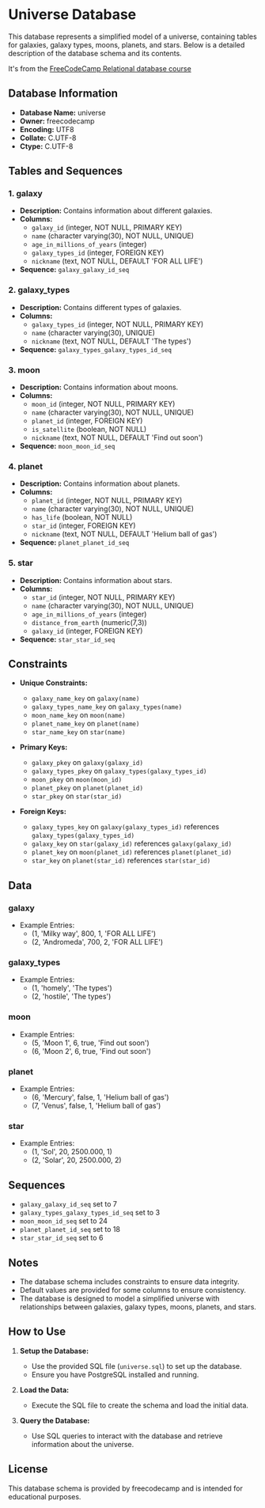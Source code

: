 # Universe Database

This database represents a simplified model of a universe, containing tables for galaxies, galaxy types, moons, planets, and stars. Below is a detailed description of the database schema and its contents.

It's from the [FreeCodeCamp Relational database course](https://www.freecodecamp.org/learn/relational-database/)

## Database Information

- **Database Name:** universe
- **Owner:** freecodecamp
- **Encoding:** UTF8
- **Collate:** C.UTF-8
- **Ctype:** C.UTF-8

## Tables and Sequences

### 1. galaxy

- **Description:** Contains information about different galaxies.
- **Columns:**
  - `galaxy_id` (integer, NOT NULL, PRIMARY KEY)
  - `name` (character varying(30), NOT NULL, UNIQUE)
  - `age_in_millions_of_years` (integer)
  - `galaxy_types_id` (integer, FOREIGN KEY)
  - `nickname` (text, NOT NULL, DEFAULT 'FOR ALL LIFE')
- **Sequence:** `galaxy_galaxy_id_seq`

### 2. galaxy_types

- **Description:** Contains different types of galaxies.
- **Columns:**
  - `galaxy_types_id` (integer, NOT NULL, PRIMARY KEY)
  - `name` (character varying(30), UNIQUE)
  - `nickname` (text, NOT NULL, DEFAULT 'The types')
- **Sequence:** `galaxy_types_galaxy_types_id_seq`

### 3. moon

- **Description:** Contains information about moons.
- **Columns:**
  - `moon_id` (integer, NOT NULL, PRIMARY KEY)
  - `name` (character varying(30), NOT NULL, UNIQUE)
  - `planet_id` (integer, FOREIGN KEY)
  - `is_satellite` (boolean, NOT NULL)
  - `nickname` (text, NOT NULL, DEFAULT 'Find out soon')
- **Sequence:** `moon_moon_id_seq`

### 4. planet

- **Description:** Contains information about planets.
- **Columns:**
  - `planet_id` (integer, NOT NULL, PRIMARY KEY)
  - `name` (character varying(30), NOT NULL, UNIQUE)
  - `has_life` (boolean, NOT NULL)
  - `star_id` (integer, FOREIGN KEY)
  - `nickname` (text, NOT NULL, DEFAULT 'Helium ball of gas')
- **Sequence:** `planet_planet_id_seq`

### 5. star

- **Description:** Contains information about stars.
- **Columns:**
  - `star_id` (integer, NOT NULL, PRIMARY KEY)
  - `name` (character varying(30), NOT NULL, UNIQUE)
  - `age_in_millions_of_years` (integer)
  - `distance_from_earth` (numeric(7,3))
  - `galaxy_id` (integer, FOREIGN KEY)
- **Sequence:** `star_star_id_seq`

## Constraints

- **Unique Constraints:**
  - `galaxy_name_key` on `galaxy(name)`
  - `galaxy_types_name_key` on `galaxy_types(name)`
  - `moon_name_key` on `moon(name)`
  - `planet_name_key` on `planet(name)`
  - `star_name_key` on `star(name)`

- **Primary Keys:**
  - `galaxy_pkey` on `galaxy(galaxy_id)`
  - `galaxy_types_pkey` on `galaxy_types(galaxy_types_id)`
  - `moon_pkey` on `moon(moon_id)`
  - `planet_pkey` on `planet(planet_id)`
  - `star_pkey` on `star(star_id)`

- **Foreign Keys:**
  - `galaxy_types_key` on `galaxy(galaxy_types_id)` references `galaxy_types(galaxy_types_id)`
  - `galaxy_key` on `star(galaxy_id)` references `galaxy(galaxy_id)`
  - `planet_key` on `moon(planet_id)` references `planet(planet_id)`
  - `star_key` on `planet(star_id)` references `star(star_id)`

## Data

### galaxy

- Example Entries:
  - (1, 'Milky way', 800, 1, 'FOR ALL LIFE')
  - (2, 'Andromeda', 700, 2, 'FOR ALL LIFE')

### galaxy_types

- Example Entries:
  - (1, 'homely', 'The types')
  - (2, 'hostile', 'The types')

### moon

- Example Entries:
  - (5, 'Moon 1', 6, true, 'Find out soon')
  - (6, 'Moon 2', 6, true, 'Find out soon')

### planet

- Example Entries:
  - (6, 'Mercury', false, 1, 'Helium ball of gas')
  - (7, 'Venus', false, 1, 'Helium ball of gas')

### star

- Example Entries:
  - (1, 'Sol', 20, 2500.000, 1)
  - (2, 'Solar', 20, 2500.000, 2)

## Sequences

- `galaxy_galaxy_id_seq` set to 7
- `galaxy_types_galaxy_types_id_seq` set to 3
- `moon_moon_id_seq` set to 24
- `planet_planet_id_seq` set to 18
- `star_star_id_seq` set to 6

## Notes

- The database schema includes constraints to ensure data integrity.
- Default values are provided for some columns to ensure consistency.
- The database is designed to model a simplified universe with relationships between galaxies, galaxy types, moons, planets, and stars.

## How to Use

1. **Setup the Database:**
   - Use the provided SQL file (`universe.sql`) to set up the database.
   - Ensure you have PostgreSQL installed and running.

2. **Load the Data:**
   - Execute the SQL file to create the schema and load the initial data.

3. **Query the Database:**
   - Use SQL queries to interact with the database and retrieve information about the universe.

## License

This database schema is provided by freecodecamp and is intended for educational purposes.
